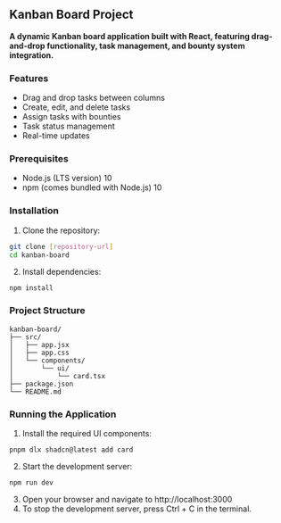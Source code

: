 ## Kanban Board Project

**A dynamic Kanban board application built with React, featuring drag-and-drop functionality, task management, and bounty system integration.**

### Features

* Drag and drop tasks between columns
* Create, edit, and delete tasks
* Assign tasks with bounties
* Task status management
* Real-time updates

### Prerequisites

* Node.js (LTS version) 10
* npm (comes bundled with Node.js) 10

### Installation

1. Clone the repository:

```bash
git clone [repository-url]
cd kanban-board
```
2. Install dependencies:

```
npm install
```
### Project Structure

```
kanban-board/
├── src/
│   ├── app.jsx
│   ├── app.css
│   └── components/
│       └── ui/
│           └── card.tsx
├── package.json
└── README.md
```
### Running the Application
1. Install the required UI components:
```
pnpm dlx shadcn@latest add card
```
2. Start the development server:
```
npm run dev
```
3. Open your browser and navigate to http://localhost:3000
4. To stop the development server, press Ctrl + C in the terminal.

